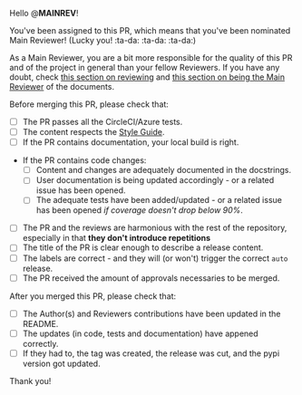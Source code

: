 Hello @__MAINREV__!

You've been assigned to this PR, which means that you've been nominated Main Reviewer! (Lucky you! :ta-da: :ta-da: :ta-da:)

As a Main Reviewer, you are a bit more responsible for the quality of this PR and of the project in general than your fellow Reviewers. If you have any doubt, check [this section on reviewing](https://phys2bids.readthedocs.io/en/latest/contributorfile.html#reviewing) and [this section on being the Main Reviewer](https://phys2bids.readthedocs.io/en/latest/contributorfile.html#mainreviewer) of the documents.

Before merging this PR, please check that:
- [ ] The PR passes all the CircleCI/Azure tests.
- [ ] The content respects the [Style Guide](https://phys2bids.readthedocs.io/en/latest/contributorfile.html#styling).
- [ ] If the PR contains documentation, your local build is right.
- If the PR contains code changes:
    - [ ] Content and changes are adequately documented in the docstrings.
    - [ ] User documentation is being updated accordingly - or a related issue has been opened.
    - [ ] The adequate tests have been added/updated - or a related issue has been opened *if coverage doesn't drop below 90%*.
- [ ] The PR and the reviews are harmonious with the rest of the repository, especially in that **they don't introduce repetitions**
- [ ] The title of the PR is clear enough to describe a release content.
- [ ] The labels are correct - and they will (or won't) trigger the correct `auto` release.
- [ ] The PR received the amount of approvals necessaries to be merged.

After you merged this PR, please check that:
- [ ] The Author(s) and Reviewers contributions have been updated in the README.
- [ ] The updates (in code, tests and documentation) have appened correctly.
- [ ] If they had to, the tag was created, the release was cut, and the pypi version got updated.

Thank you!